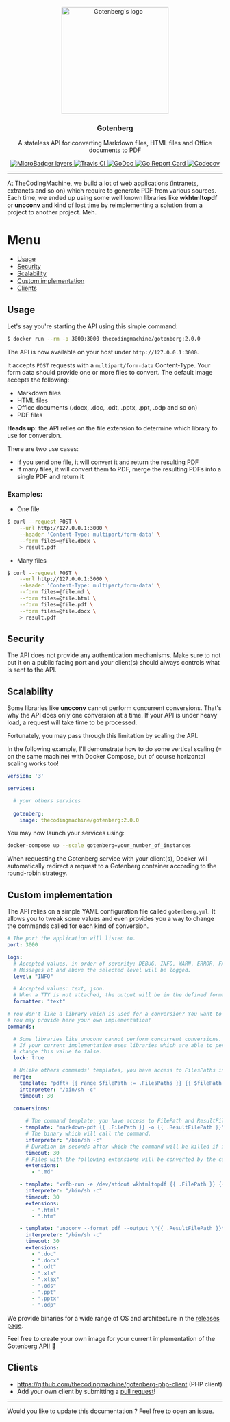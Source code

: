<p align="center">
    <img src="https://user-images.githubusercontent.com/8983173/38133342-11df3bd8-340f-11e8-9fe4-50baecdceeca.png" alt="Gotenberg's logo" width="250" height="250" />
</p>
<h3 align="center">Gotenberg</h3>
<p align="center">A stateless API for converting Markdown files, HTML files and Office documents to PDF</p>
<p align="center">
    <a href="https://microbadger.com/images/thecodingmachine/gotenberg:2.0.0">
        <img src="https://images.microbadger.com/badges/image/thecodingmachine/gotenberg:2.0.0.svg" alt="MicroBadger layers">
    </a>
    <a href="https://travis-ci.org/thecodingmachine/gotenberg">
        <img src="https://travis-ci.org/thecodingmachine/gotenberg.svg?branch=master" alt="Travis CI">
    </a>
    <a href="https://godoc.org/github.com/thecodingmachine/gotenberg">
        <img src="https://godoc.org/github.com/thecodingmachine/gotenberg?status.svg" alt="GoDoc">
    </a>
    <a href="https://goreportcard.com/report/thecodingmachine/gotenberg">
        <img src="https://goreportcard.com/badge/github.com/thecodingmachine/gotenberg" alt="Go Report Card">
    </a>
    <a href="https://codecov.io/gh/thecodingmachine/gotenberg/branch/master">
        <img src="https://codecov.io/gh/thecodingmachine/gotenberg/branch/master/graph/badge.svg" alt="Codecov">
    </a>
</p>

---

At TheCodingMachine, we build a lot of web applications (intranets, extranets and so on) which require to generate PDF from 
various sources. Each time, we ended up using some well known libraries like **wkhtmltopdf** or **unoconv** and kind of lost time by
reimplementing a solution from a project to another project. Meh.

# Menu

* [Usage](#usage)
* [Security](#security)
* [Scalability](#scalability)
* [Custom implementation](#custom-implementation)
* [Clients](#clients)

## Usage

Let's say you're starting the API using this simple command:

```sh
$ docker run --rm -p 3000:3000 thecodingmachine/gotenberg:2.0.0
```

The API is now available on your host under `http://127.0.0.1:3000`.

It accepts `POST` requests with a `multipart/form-data` Content-Type. Your form data should provide one or more files to convert.
The default image accepts the following:

* Markdown files
* HTML files
* Office documents (.docx, .doc, .odt, .pptx, .ppt, .odp and so on)
* PDF files

**Heads up:** the API relies on the file extension to determine which library to use for conversion.

There are two use cases:

* If you send one file, it will convert it and return the resulting PDF
* If many files, it will convert them to PDF, merge the resulting PDFs into a single PDF and return it

### Examples:

* One file

```sh
$ curl --request POST \
    --url http://127.0.0.1:3000 \
    --header 'Content-Type: multipart/form-data' \
    --form files=@file.docx \
    > result.pdf
```

* Many files

```sh
$ curl --request POST \
    --url http://127.0.0.1:3000 \
    --header 'Content-Type: multipart/form-data' \
    --form files=@file.md \
    --form files=@file.html \
    --form files=@file.pdf \
    --form files=@file.docx \
    > result.pdf
```

## Security

The API does not provide any authentication mechanisms. Make sure to not put it on a public facing port and your client(s) should always 
controls what is sent to the API.

## Scalability

Some libraries like **unoconv** cannot perform concurrent conversions. That's why the API does only one conversion at a time.
If your API is under heavy load, a request will take time to be processed. 

Fortunately, you may pass through this limitation by scaling the API.

In the following example, I'll demonstrate how to do some vertical scaling (= on the same machine) with Docker Compose, but of course horizontal scaling works too!

```yaml
version: '3'

services:

  # your others services
      
  gotenberg:
    image: thecodingmachine/gotenberg:2.0.0
```

You may now launch your services using:

```bash
docker-compose up --scale gotenberg=your_number_of_instances
```

When requesting the Gotenberg service with your client(s), Docker will automatically redirect a request to a Gotenberg container
according to the round-robin strategy.

## Custom implementation

The API relies on a simple YAML configuration file called `gotenberg.yml`. It allows you to tweak some values and even provides you 
a way to change the commands called for each kind of conversion.

```yaml
# The port the application will listen to.
port: 3000

logs:
  # Accepted values, in order of severity: DEBUG, INFO, WARN, ERROR, FATAL, PANIC.
  # Messages at and above the selected level will be logged.
  level: "INFO"

  # Accepted values: text, json.
  # When a TTY is not attached, the output will be in the defined format.
  formatter: "text"

# You don't like a library which is used for a conversion? You want to handle a new file type?
# You may provide here your own implementation!
commands:

  # Some libraries like unoconv cannot perform concurrent conversions. That's why the API does only one conversion at a time.
  # If your current implementation uses libraries which are able to perform concurrent conversions, you may
  # change this value to false.
  lock: true

  # Unlike others commands' templates, you have access to FilesPaths instead of FilePath: it gathers all PDF files which should be merged.
  merge:
    template: "pdftk {{ range $filePath := .FilesPaths }} {{ $filePath }} {{ end }} cat output {{ .ResultFilePath }}"
    interpreter: "/bin/sh -c"
    timeout: 30
  
  conversions:

      # The command template: you have access to FilePath and ResultFilePath variables.
    - template: "markdown-pdf {{ .FilePath }} -o {{ .ResultFilePath }}"
      # The binary which will call the command.
      interpreter: "/bin/sh -c"
      # Duration in seconds after which the command will be killed if it has not finished.
      timeout: 30
      # Files with the following extensions will be converted by the current command.
      extensions:
        - ".md"

    - template: "xvfb-run -e /dev/stdout wkhtmltopdf {{ .FilePath }} {{ .ResultFilePath }}"
      interpreter: "/bin/sh -c"
      timeout: 30
      extensions:
        - ".html"
        - ".htm"

    - template: "unoconv --format pdf --output \"{{ .ResultFilePath }}\" \"{{ .FilePath }}\""
      interpreter: "/bin/sh -c"
      timeout: 30
      extensions:
        - ".doc"
        - ".docx"
        - ".odt"
        - ".xls"
        - ".xlsx"
        - ".ods"
        - ".ppt"
        - ".pptx"
        - ".odp"
```

We provide binaries for a wide range of OS and architecture in the [releases page](../../releases).

Feel free to create your own image for your current implementation of the Gotenberg API! :metal:

## Clients

* https://github.com/thecodingmachine/gotenberg-php-client (PHP client)
* Add your own client by submitting a [pull request](../../pulls)!

---

Would you like to update this documentation ? Feel free to open an [issue](../../issues).